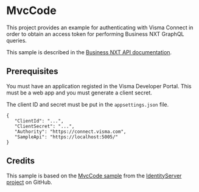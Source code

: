 # MvcCode

This project provides an example for authenticating with Visma Connect in order to obtain an access token for performing Business NXT GraphQL queries.

This sample is described in the [Business NXT API documentation](https://docs.business.visma.net/).

## Prerequisites

You must have an application registed in the Visma Developer Portal. This must be a web app and you must generate a client secret.

The client ID and secret must be put in the `appsettings.json` file.

```
{
   "ClientId": "...",
   "ClientSecret": "...",
   "Authority": "https://connect.visma.com",
   "SampleApi": "https://localhost:5005/"
}
```

## Credits

This sample is based on the [MvcCode sample](https://github.com/IdentityServer/IdentityServer4/tree/main/samples/Clients/src/MvcCode) from the [IdentityServer project](https://github.com/IdentityServer) on GitHub.
